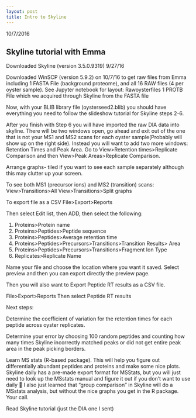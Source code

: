 ```yaml
---
layout: post
title: Intro to Skyline
---
```



10/7/2016

## Skyline tutorial with Emma

Downloaded Skyline (version 3.5.0.9319) 9/27/16 

Downloaded WinSCP (version 5.9.2) on 10/7/16 to get raw files from Emma including 1 FASTA File (background proteome), and all 16 RAW files (4 per oyster sample). See Jupyter notebook for layout: Rawoysterfiles
1 PROTB File which we acquired through Skyline from the FASTA file

Now, with your BLIB library file (oysterseed2.blib) you should have everything you need to follow the slideshow tutorial for Skyline steps 2-6.

After you finish with Step 6 you will have imported the raw DIA data into skyline. There will be two windows open, go ahead and exit out of the one that is not your MS1 and MS2 scans for each oyster sample(Probably will show up on the right side). Instead you will want to add two more windows: Retention Times and Peak Area. Go to View>Retention times>Replicate Comparison and then View>Peak Areas>Replicate Comparison.

Arrange graphs- tiled if you want to see each sample separately although this may clutter up your screen.

To see both MS1 (precursor ions) and MS2 (transition) scans:
View>Transitions>All
View>Transitions>Split graphs

To export file as a CSV
File>Export>Reports

Then select Edit list, then ADD, then select the following:
1)	Proteins>Protein name
2)	Proteins>Peptides>Peptide sequence
3)	Proteins>Peptides>Average retention time 
4)	Proteins>Peptides>Precursors>Transitions>Transition Results> Area
5)	Proteins>Peptides>Precursors>Transitions>Fragment Ion Type
6)	Replicates>Replicate Name

Name your file and choose the location where you want it saved. Select preview and then you can export directly the preview page.

Then you will also want to Export Peptide RT results as a CSV file.

File>Export>Reports 	Then select Peptide RT results

Next steps:

Determine the coefficient of variation for the retention times for each peptide across oyster replicates.

Determine your error by choosing 100 random peptides and counting how many times Skyline incorrectly matched peaks or did not get entire peak area in the peak picking borders.

Learn MS stats (R-based package). This will help you figure out differentially abundant peptides and proteins and make some nice plots. Skyline daily has a pre-made export format for MSStats, but you will just need to look up the MSstats manual and figure it out if you don’t want to use daily  I also just learned that “group comparison” in Skyline will do a MSstats analysis, but without the nice graphs you get in the R package. Your call. 

Read Skyline tutorial (just the DIA one I sent)
